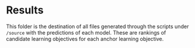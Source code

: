 # Results

This folder is the destination of all files generated through the scripts under `/source` with the predictions of each model. These are rankings of candidate learning objectives for each anchor learning objective. 